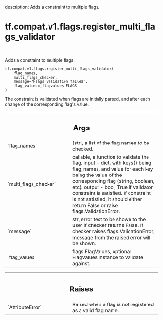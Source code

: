 description: Adds a constraint to multiple flags.

<div itemscope itemtype="http://developers.google.com/ReferenceObject">
<meta itemprop="name" content="tf.compat.v1.flags.register_multi_flags_validator" />
<meta itemprop="path" content="Stable" />
</div>

# tf.compat.v1.flags.register_multi_flags_validator

<!-- Insert buttons and diff -->

<table class="tfo-notebook-buttons tfo-api nocontent" align="left">

</table>



Adds a constraint to multiple flags.

<pre class="devsite-click-to-copy prettyprint lang-py tfo-signature-link">
<code>tf.compat.v1.flags.register_multi_flags_validator(
    flag_names,
    multi_flags_checker,
    message=&#x27;Flags validation failed&#x27;,
    flag_values=_flagvalues.FLAGS
)
</code></pre>



<!-- Placeholder for "Used in" -->

The constraint is validated when flags are initially parsed, and after each
change of the corresponding flag's value.

<!-- Tabular view -->
 <table class="responsive fixed orange">
<colgroup><col width="214px"><col></colgroup>
<tr><th colspan="2"><h2 class="add-link">Args</h2></th></tr>

<tr>
<td>
`flag_names`
</td>
<td>
[str], a list of the flag names to be checked.
</td>
</tr><tr>
<td>
`multi_flags_checker`
</td>
<td>
callable, a function to validate the flag.
input - dict, with keys() being flag_names, and value for each key
    being the value of the corresponding flag (string, boolean, etc).
output - bool, True if validator constraint is satisfied.
    If constraint is not satisfied, it should either return False or
    raise flags.ValidationError.
</td>
</tr><tr>
<td>
`message`
</td>
<td>
str, error text to be shown to the user if checker returns False.
If checker raises flags.ValidationError, message from the raised
error will be shown.
</td>
</tr><tr>
<td>
`flag_values`
</td>
<td>
flags.FlagValues, optional FlagValues instance to validate
against.
</td>
</tr>
</table>



<!-- Tabular view -->
 <table class="responsive fixed orange">
<colgroup><col width="214px"><col></colgroup>
<tr><th colspan="2"><h2 class="add-link">Raises</h2></th></tr>

<tr>
<td>
`AttributeError`
</td>
<td>
Raised when a flag is not registered as a valid flag name.
</td>
</tr>
</table>

